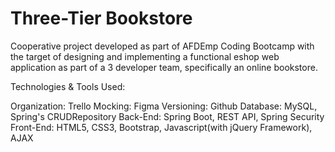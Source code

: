 # Three-Tier Bookstore

Cooperative project developed as part of AFDEmp Coding Bootcamp with the target of designing and implementing a functional eshop 
web application as part of a 3 developer team, specifically an online bookstore.

Technologies & Tools Used:

Organization: Trello
Mocking: Figma
Versioning: Github
Database: MySQL, Spring's CRUDRepository
Back-End: Spring Boot, REST API, Spring Security
Front-End: HTML5, CSS3, Bootstrap, Javascript(with jQuery Framework), AJAX
